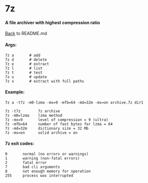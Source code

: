 # 7z
#### A file archiver with highest compression ratio
[Back](README.md) to README.md

#### Args:
```
7z a       # add
7z d       # delete
7z e       # extract
7z l       # list
7z t       # test
7z u       # update
7z x       # extract with full paths
```

#### Example:
```
7z a -t7z -m0-lzma -mx=9 -mfb=64 -md=32m -ms=on archive.7z dir1

7z -t7z        7z archive
7z -m0=lzma    lzma method
7z -mx=9       level of compression = 9 (ultra)
7z -mfb=64     number of fast bytes for lzma = 64
7z -md=32m     dictionary size = 32 Mb
7z -ms=on      solid archive = on
```

#### 7z exit codes:
```
0       normal (no errors or warnings)
1       warning (non-fatal errors)
2       fatal error
7       bad cli arguments
8       not enough memory for operation
255     process was interrupted
```
